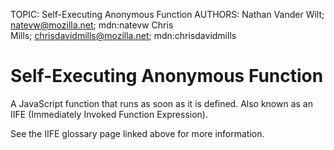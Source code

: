 TOPIC: Self-Executing Anonymous Function
AUTHORS: Nathan Vander Wilt; natevw@mozilla.net; mdn:natevw
         Chris Mills; chrisdavidmills@mozilla.net; mdn:chrisdavidmills

# Self-Executing Anonymous Function

A JavaScript function that runs as soon as it is defined. Also known as an IIFE
(Immediately Invoked Function Expression).

See the IIFE glossary page linked above for more information.
